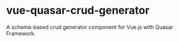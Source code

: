 # vue-quasar-crud-generator
A schema-based crud generator component for Vue.js  with Quasar Framework.
